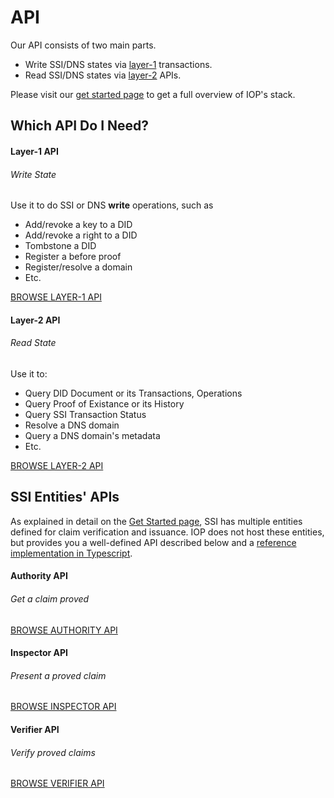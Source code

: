 # API

Our API consists of two main parts.

- Write SSI/DNS states via [layer-1](glossary.md?id=Layer-1) transactions.
- Read SSI/DNS states via [layer-2](glossary.md?id=Layer-2) APIs.

Please visit our [get started page](get_started) to get a full overview of IOP's stack.

## Which API Do I Need?

<div class="row">
  <div class="col-sm-6">
    <div class="card h-100">
      <div class="card-body d-flex flex-column">
        <div class="row no-gutters">
          <div class="col-12 mt-2">
            <h4 class="card-title">Layer-1 API</h4>
            <h6 class="card-subtitle text-muted">Write State</h6>
          </div>
        </div>
        <div class="card-text mt-3">
          Use it to do SSI or DNS <strong>write</strong> operations, such as
          <ul>
            <li>Add/revoke a key to a DID</li>
            <li>Add/revoke a right to a DID</li>
            <li>Tombstone a DID</li>
            <li>Register a before proof</li>
            <li>Register/resolve a domain</li>
            <li>Etc.</li>
          </ul>
        </div>
        <div class="mt-auto">
          <a href="/api/layer1_api" class="btn btn-outline-primary">BROWSE LAYER-1 API</a>
        </div>
      </div>
    </div>
  </div>
  <div class="col-sm-6">
    <div class="card h-100">
      <div class="card-body d-flex flex-column">
        <div class="row no-gutters">
          <div class="col-12 mt-2">
            <h4 class="card-title">Layer-2 API</h4>
            <h6 class="card-subtitle text-muted">Read State</h6>
          </div>
        </div>
        <div class="card-text mt-3">
          Use it to:
          <ul>
              <li>Query DID Document or its Transactions, Operations</li>
              <li>Query Proof of Existance or its History</li>
              <li>Query SSI Transaction Status</li>
              <li>Resolve a DNS domain</li>
              <li>Query a DNS domain's metadata</li>
              <li>Etc.</li>
          </ul>
        </div>
        <div class="mt-auto">
          <a href="/api/layer2_api" class="btn btn-outline-primary">BROWSE LAYER-2 API</a>
        </div>
      </div>
    </div>
  </div>
</div>

## SSI Entities' APIs

As explained in detail on the [Get Started page](/get_started), SSI has multiple entities defined for claim verification and issuance. IOP does not host these entities, but provides you a well-defined API described below and a [reference implementation in Typescript](https://github.com/Internet-of-People/morpheus-ts/tree/master/packages).

<div class="row">
  <div class="col-sm-6">
    <div class="card h-100">
      <div class="card-body d-flex flex-column">
        <div class="row no-gutters">
          <div class="col-12 mt-2">
            <h4 class="card-title">Authority API</h4>
            <h6 class="card-subtitle text-muted">Get a claim proved</h6>
          </div>
        </div>
        <div class="mt-3">
          <a href="/api/authority_api" class="btn btn-outline-primary">BROWSE AUTHORITY API</a>
        </div>
      </div>
    </div>
  </div>
  <div class="col-sm-6">
    <div class="card h-100">
      <div class="card-body d-flex flex-column">
        <div class="row no-gutters">
          <div class="col-12 mt-2">
            <h4 class="card-title">Inspector API</h4>
            <h6 class="card-subtitle text-muted">Present a proved claim</h6>
          </div>
        </div>
        <div class="mt-3">
          <a href="/api/inspector_api" class="btn btn-outline-primary">BROWSE INSPECTOR API</a>
        </div>
      </div>
    </div>
  </div>
  <div class="col-sm-6 mt-3">
    <div class="card h-100">
      <div class="card-body d-flex flex-column">
        <div class="row no-gutters">
          <div class="col-12 mt-2">
            <h4 class="card-title">Verifier API</h4>
            <h6 class="card-subtitle text-muted">Verify proved claims</h6>
          </div>
        </div>
        <div class="mt-3">
          <a href="/api/verifier_api" class="btn btn-outline-primary">BROWSE VERIFIER API</a>
        </div>
      </div>
    </div>
  </div>
</div>
